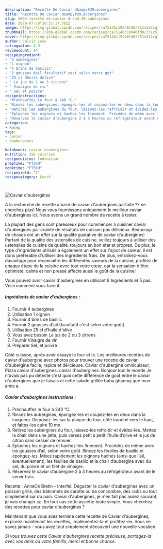 ```yaml
---
description: "Recette De Caviar d&amp;#39;aubergines"
title: "Recette De Caviar d&amp;#39;aubergines"
slug: 5663-recette-de-caviar-d-and-39-aubergines
date: 2020-07-20T10:52:17.782Z
image: https://img-global.cpcdn.com/recipes/ca75146c19946fd0/751x532cq70/caviar-daubergines-photo-principale-de-la-recette.jpg
thumbnail: https://img-global.cpcdn.com/recipes/ca75146c19946fd0/751x532cq70/caviar-daubergines-photo-principale-de-la-recette.jpg
cover: https://img-global.cpcdn.com/recipes/ca75146c19946fd0/751x532cq70/caviar-daubergines-photo-principale-de-la-recette.jpg
author: Calvin Lowe
ratingvalue: 4.9
reviewcount: 14
recipeingredient:
- "4 aubergines"
- "1 oignon"
- "4 brins de basilic"
- "2 gousses dail facultatif cest selon votre got"
- "25 cl dhuile dolive"
- " Le jus de 2 ou 3 citrons"
- " Vinaigre de vin"
- " Sel et poivre"
recipeinstructions:
- "Préchauffez le four à 240 °C."
- "Rincez les aubergines, épongez-les et coupez-les en deux dans la longueur. Disposez-les sur la plaque du four, côté tranché vers le haut, et faites-les cuire 10 mn."
- "Retirez les aubergines du four, laissez-les refroidir et évidez-les. Mettez la chair dans une jatte, puis versez petit à petit l’huile d’olive et le jus de citron sans cesser de remuer."
- "Épluchez les oignons et hachez-les finement. Procédez de même avec les gousses d’ail, selon votre goût. Rincez les feuilles de basilic et épongez-les. Mixez rapidement les oignons hachés (ainsi que l’ail, éventuellement), les feuilles de basilic et la chair d’aubergine avec du sel, du poivre et un filet de vinaigre."
- "Réservez le caviar d’aubergine 2 à 3 heures au réfrigérateur avant de le servir frais."
categories:
- Resep
tags:
- caviar
- daubergines

katakunci: caviar daubergines 
nutrition: 156 calories
recipecuisine: Indonesian
preptime: "PT36M"
cooktime: "PT56M"
recipeyield: "2"
recipecategory: Lunch

---
```



![Caviar d&#39;aubergines](https://img-global.cpcdn.com/recipes/ca75146c19946fd0/751x532cq70/caviar-daubergines-photo-principale-de-la-recette.jpg)

A la recherche de recette à base de caviar d&#39;aubergines parfaite ?? ne cherchez plus! Nous vous fournissons uniquement le meilleur caviar d&#39;aubergines ici. Nous avons un grand nombre de recette à tester.

La plupart des gens sont paresseux pour commencer à cuisiner caviar d&#39;aubergines par crainte de résultats de cuisson pas délicieux. Beaucoup de choses ont un effet sur la qualité gustative de caviar d&#39;aubergines! Partant de la qualité des ustensiles de cuisine, veillez toujours à utiliser des ustensiles de cuisine de qualité, toujours en bon état et propres. De plus, le type d'ingrédients utilisés a également un effet sur l'ajout de saveur, il est donc préférable d'utiliser des ingrédients frais. De plus, entraînez-vous davantage pour reconnaître les différentes saveurs de la cuisine, profitez de chaque étape de la cuisine avec tout votre cœur, car la sensation d'être optimiste, calme et non pressé affecte aussi le goût de la cuisine!

<!--inarticleads1-->

Vous pouvez avoir caviar d&#39;aubergines en utilisant 8 Ingrédients et 5 pas. Voici comment vous faire il.

##### Ingrédients de caviar d&#39;aubergines :

1. Fournir 4 aubergines
1. Utilisation 1 oignon
1. Fournir 4 brins de basilic
1. Fournir 2 gousses d&#39;ail (facultatif c&#39;est selon votre goût)
1. Utilisation 25 cl d&#39;huile d&#39;olive
1. Vous avez besoin  Le jus de 2 ou 3 citrons
1. Fournir  Vinaigre de vin
1. Préparer  Sel, et poivre


Côté cuisson, après avoir essayé le four et le. Les meilleures recettes de caviar d&#39;aubergine avec photos pour trouver une recette de caviar d&#39;aubergine facile, rapide et délicieuse. Caviar d&#39;aubergine omnicuiseur, Pizza caviar d&#39;aubergines. caviar d&#39;aubergines. Bonjour tout le monde Je n&#39;avais pas pu détecté c&#39;est quoi cette différence de goût entre le caviar d&#39;aubergines que je faisais et cette salade grillée baba ghanouj que mon amie a. 

<!--inarticleads2-->

##### Caviar d&#39;aubergines instructions :

1. Préchauffez le four à 240 °C.
1. Rincez les aubergines, épongez-les et coupez-les en deux dans la longueur. Disposez-les sur la plaque du four, côté tranché vers le haut, et faites-les cuire 10 mn.
1. Retirez les aubergines du four, laissez-les refroidir et évidez-les. Mettez la chair dans une jatte, puis versez petit à petit l’huile d’olive et le jus de citron sans cesser de remuer.
1. Épluchez les oignons et hachez-les finement. Procédez de même avec les gousses d’ail, selon votre goût. Rincez les feuilles de basilic et épongez-les. Mixez rapidement les oignons hachés (ainsi que l’ail, éventuellement), les feuilles de basilic et la chair d’aubergine avec du sel, du poivre et un filet de vinaigre.
1. Réservez le caviar d’aubergine 2 à 3 heures au réfrigérateur avant de le servir frais.


Recette : AnneCé Bretin - Interfel. Déguster le caviar d&#39;aubergines avec un poisson grillé, des bâtonnets de carotte ou de concombre, des radis ou tout simplement sur du pain. Caviar d&#39;aubergines, je n&#39;en fait pas assez souvant, je vais changer ça. En tout cas cette assiette toute simple. Vous cherchez des recettes pour caviar d&#39;aubergines ? 

<!--inarticleads1-->

<p>
Maintenant que vous avez terminé cette recette de Caviar d&#39;aubergines, explorez maintenant les recettes, implémentez-la et profitez-en. Vous ne savez jamais - vous avez tout simplement découvert une nouvelle vocation.
</p>

<p>
<i>Si vous trouvez cette Caviar d&#39;aubergines recette précieuse, partagez-la avec vos amis ou votre famille, merci et bonne chance.</i>
</p>
